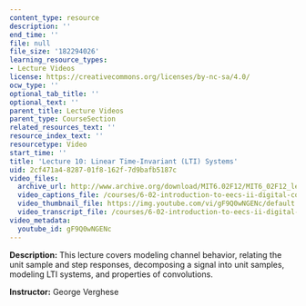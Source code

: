 ```yaml
---
content_type: resource
description: ''
end_time: ''
file: null
file_size: '182294026'
learning_resource_types:
- Lecture Videos
license: https://creativecommons.org/licenses/by-nc-sa/4.0/
ocw_type: ''
optional_tab_title: ''
optional_text: ''
parent_title: Lecture Videos
parent_type: CourseSection
related_resources_text: ''
resource_index_text: ''
resourcetype: Video
start_time: ''
title: 'Lecture 10: Linear Time-Invariant (LTI) Systems'
uid: 2cf471a4-8287-01f8-162f-7d9bafb5187c
video_files:
  archive_url: http://www.archive.org/download/MIT6.02F12/MIT6_02F12_lec10_300k.mp4
  video_captions_file: /courses/6-02-introduction-to-eecs-ii-digital-communication-systems-fall-2012/5e137b8ea31352e5a3be1a4f35878fcb_gF9Q0wNGENc.vtt
  video_thumbnail_file: https://img.youtube.com/vi/gF9Q0wNGENc/default.jpg
  video_transcript_file: /courses/6-02-introduction-to-eecs-ii-digital-communication-systems-fall-2012/32e0855495bb08c20ed18b4c99c386d9_gF9Q0wNGENc.pdf
video_metadata:
  youtube_id: gF9Q0wNGENc
---
```


**Description:** This lecture covers modeling channel behavior, relating the unit sample and step responses, decomposing a signal into unit samples, modeling LTI systems, and properties of convolutions.

**Instructor:** George Verghese

